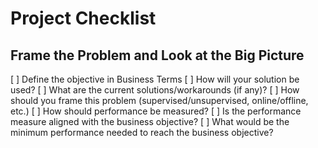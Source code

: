 # Project Checklist

## Frame the Problem and Look at the Big Picture
[ ] Define the objective in Business Terms
[ ] How will your solution be used?
[ ] What are the current solutions/workarounds (if any)?
[ ] How should you frame this problem (supervised/unsupervised, online/offline, etc.)
[ ] How should performance be measured?
[ ] Is the performance measure aligned with the business objective?
[ ] What would be the minimum performance needed to reach the business objective?